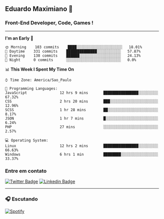 ## Eduardo Maximiano 👋

### Front-End Developer, Code, Games !

---

<!--START_SECTION:waka-->
**I'm an Early 🐤** 

```text
🌞 Morning    103 commits    ████░░░░░░░░░░░░░░░░░░░░░   18.01% 
🌆 Daytime    331 commits    ██████████████░░░░░░░░░░░   57.87% 
🌃 Evening    138 commits    ██████░░░░░░░░░░░░░░░░░░░   24.13% 
🌙 Night      0 commits      ░░░░░░░░░░░░░░░░░░░░░░░░░   0.0%

```


📊 **This Week I Spent My Time On** 

```text
⌚︎ Time Zone: America/Sao_Paulo

💬 Programming Languages: 
JavaScript               12 hrs 9 mins       ████████████████░░░░░░░░░   67.32% 
CSS                      2 hrs 20 mins       ███░░░░░░░░░░░░░░░░░░░░░░   12.96% 
SCSS                     1 hr 28 mins        ██░░░░░░░░░░░░░░░░░░░░░░░   8.17% 
JSON                     1 hr 7 mins         █░░░░░░░░░░░░░░░░░░░░░░░░   6.24% 
PHP                      27 mins             ░░░░░░░░░░░░░░░░░░░░░░░░░   2.57%

💻 Operating System: 
Linux                    12 hrs 2 mins       ████████████████░░░░░░░░░   66.63% 
Windows                  6 hrs 1 min         ████████░░░░░░░░░░░░░░░░░   33.37%

```


<!--END_SECTION:waka-->

### Entre em contato

[![Twitter Badge](https://img.shields.io/badge/-@edmaxi-1ca0f1?style=flat-square&labelColor=1ca0f1&logo=twitter&logoColor=white&link=https://twitter.com/edmaxi)](https://twitter.com/edmaxi)
[![Linkedin Badge](https://img.shields.io/badge/-Eduardo_Maximiano-0077B5?style=flat-square&logo=Linkedin&logoColor=white&link=https://www.linkedin.com/in/maximiano-eduardo)](https://www.linkedin.com/in/maximiano-eduardo)

---

### 🎧 Escutando
[![Spotify](https://novatorem-sandy.vercel.app/api/spotify)](https://open.spotify.com/user/comgigo)
